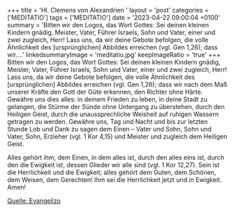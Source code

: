 +++
title = 'Hl. Clemens von Alexandrien  '
layout = 'post'
categories = ['MEDITATIO']
tags = ['MEDITATIO']
date = '2023-04-22 09:00:04 +0100'
summary = 'Bitten wir den Logos, das Wort Gottes: Sei deinen kleinen Kindern gnädig, Meister, Vater, Führer Israels, Sohn und Vater, einer und zwei zugleich, Herr! Lass uns, da wir deine Gebote befolgen, die volle Ähnlichkeit des [ursprünglichen] Abbildes erreichen (vgl. Gen 1,26); dass wir....'
linkedsummaryImage = 'meditatio.jpg'
keepImageRatio = 'true'
+++
Bitten wir den Logos, das Wort Gottes: Sei deinen kleinen Kindern gnädig, Meister, Vater, Führer Israels, Sohn und Vater, einer und zwei zugleich, Herr! Lass uns, da wir deine Gebote befolgen, die volle Ähnlichkeit des [ursprünglichen] Abbildes erreichen (vgl. Gen 1,26); dass wir nach dem Maß unserer Kräfte den Gott der Güte erkennen, den Richter ohne Härte.<!--more--> Gewähre uns dies alles: in deinem Frieden zu leben, in deine Stadt zu gelangen, die Stürme der Sünde ohne Untergang zu überstehen, durch den Heiligen Geist, durch die unaussprechliche Weisheit auf ruhigen Wassern getragen zu werden. Gewähre uns, Tag und Nacht und bis zur letzten Stunde Lob und Dank zu sagen dem Einen – Vater und Sohn, Sohn und Vater, Sohn, Erzieher (vgl. 1 Kor 4,15) und Meister und zugleich dem Heiligen Geist.

Alles gehört ihm, dem Einen, in dem alles ist, durch den alles eins ist, durch den die Ewigkeit ist, dessen Glieder wir alle sind (vgl. 1 Kor 12,27). Sein ist die Herrlichkeit und die Ewigkeit; alles gehört dem Guten, dem Schönen, dem Weisen, dem Gerechten! Ihm sei die Herrlichkeit jetzt und in Ewigkeit. Amen!




[Quelle: Evangelizo](https://evangeliumtagfuertag.org/DE/gospel)
